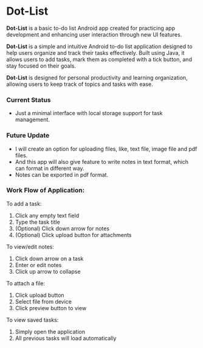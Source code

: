 # **Dot-List**

**Dot-List** is a basic to-do list Android app created for practicing app development and enhancing user interaction through new UI features.


**Dot-List** is a simple and intuitive Android to-do list application designed to help 
users organize and track their tasks effectively. Built using Java, it allows users to add tasks, 
mark them as completed with a tick button, and stay focused on their goals.

**Dot-List** is designed for personal productivity and learning organization, 
allowing users to keep track of topics and tasks with ease.

### Current Status

* Just a minimal interface with local storage support for task management.

### Future Update

* I will create an option for uploading files, like, text file, image file and pdf files.
* And this app will also give feature to write notes in text format, which can format in different way.
* Notes can be exported in pdf format.


### Work Flow of Application:

To add a task:
1. Click any empty text field
2. Type the task title
3. (Optional) Click down arrow for notes
4. (Optional) Click upload button for attachments

To view/edit notes:
1. Click down arrow on a task
2. Enter or edit notes
3. Click up arrow to collapse

To attach a file:
1. Click upload button
2. Select file from device
3. Click preview button to view

To view saved tasks:
1. Simply open the application
2. All previous tasks will load automatically